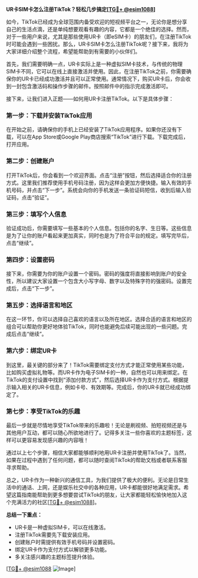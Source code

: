 **UR卡SIM卡怎么注册TikTok？轻松几步搞定[[TG💪+ @esim1088](https://t.me/s/esim1088)]**

如今，TikTok已经成为全球范围内备受欢迎的短视频平台之一，无论你是想分享自己的生活点滴，还是单纯想要观看有趣的内容，它都是一个绝佳的选择。然而，对于一些用户来说，尤其是那些使用UR卡（即eSIM卡）的朋友们，在注册TikTok时可能会遇到一些困扰。那么，UR卡SIM卡怎么注册TikTok呢？接下来，我将为大家详细介绍整个流程，希望能帮助到有需要的小伙伴们。

首先，我们需要明确一点，UR卡实际上是一种虚拟SIM卡技术，与传统的物理SIM卡不同，它可以在线上直接激活并使用。因此，在注册TikTok之前，你需要确保你的UR卡已经成功激活并且可以正常使用。通常情况下，购买UR卡后，你会收到一封包含激活码和操作步骤的邮件。按照邮件中的指示完成激活即可。

接下来，让我们进入正题——如何用UR卡注册TikTok。以下是具体步骤：

### 第一步：下载并安装TikTok应用

在开始之前，请确保你的手机上已经安装了TikTok应用程序。如果你还没有下载，可以在App Store或Google Play商店搜索“TikTok”进行下载。下载完成后，打开应用。

### 第二步：创建账户

打开TikTok后，你会看到一个欢迎界面。点击“注册”按钮，然后选择适合你的注册方式。这里我们推荐使用手机号码注册，因为这样会更加方便快捷。输入有效的手机号码，并点击“下一步”。系统会向你的手机发送一条验证码短信，收到后输入验证码，点击“验证”。

### 第三步：填写个人信息

验证成功后，你需要填写一些基本的个人信息。包括你的名字、生日等。这些信息是为了让你的账户看起来更加真实，同时也是为了符合平台的规定。填写完毕后，点击“继续”。

### 第四步：设置密码

接下来，你需要为你的账户设置一个密码。密码的强度将直接影响到账户的安全性，所以建议大家设置一个包含大小写字母、数字以及特殊字符的强密码。设置完成后，点击“下一步”。

### 第五步：选择语言和地区

在这一环节，你可以选择自己喜欢的语言以及所在地区。选择合适的语言和地区的组合可以帮助你更好地体验TikTok，同时也能避免后续可能出现的一些问题。完成后点击“继续”。

### 第六步：绑定UR卡

到这里，最关键的部分来了！TikTok需要绑定支付方式才能正常使用某些功能，比如购买虚拟礼物等。而UR卡作为电子SIM卡的一种，自然也可以用来绑定。在TikTok的支付设置中找到“添加付款方式”，然后选择UR卡作为支付方式。根据提示输入相关的UR卡信息，例如卡号、有效期等。完成后，你的UR卡就已经成功绑定了。

### 第七步：享受TikTok的乐趣

最后一步就是尽情地享受TikTok带来的乐趣啦！无论是刷视频、拍短视频还是与其他用户互动，都可以随心所欲地进行了。记得多关注一些你喜欢的主题标签，这样可以更容易发现感兴趣的内容哦！

通过以上七个步骤，相信大家都能够顺利地用UR卡注册并使用TikTok了。当然，如果在过程中遇到了任何问题，都可以随时查阅TikTok的帮助文档或者联系客服寻求帮助。

总之，UR卡作为一种新兴的通信工具，为我们提供了极大的便利。无论是日常生活中的通话、上网，还是娱乐社交中的各种应用，UR卡都能很好地满足需求。希望这篇指南能帮助到更多想要尝试TikTok的朋友，让大家都能轻松愉快地加入这个充满活力的社区[[TG💪+ @esim1088](https://t.me/s/esim1088)]。

**总结一下重点：**
- UR卡是一种虚拟SIM卡，可以在线激活。
- 注册TikTok需要先下载安装应用。
- 创建账户时需提供有效手机号码并设置密码。
- 绑定UR卡作为支付方式以解锁更多功能。
- 多关注感兴趣的主题标签提升体验。

[[TG💪+ @esim1088](https://t.me/s/esim1088) ![Image](https://i.postimg.cc/4NQfJmqS/Snipaste-2025-05-13-00-14-12.png)]